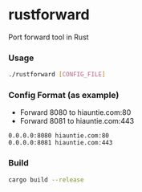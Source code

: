 # rustforward
Port forward tool in Rust

### Usage

```bash
./rustforward [CONFIG_FILE]
```

### Config Format (as example)

- Forward 8080 to hiauntie.com:80
- Forward 8081 to hiauntie.com:443
```
0.0.0.0:8080 hiauntie.com:80
0.0.0.0:8081 hiauntie.com:443
```

### Build

```bash
cargo build --release
```
